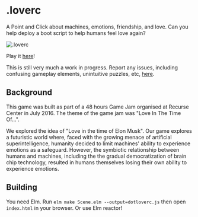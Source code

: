.loverc
=======
A Point and Click about machines, emotions, friendship, and love. Can you help deploy a boot script to help humans feel love again?

![.loverc](img/menu/loverc.jpg)

Play it [here](https://jjst.github.io/dotloverc/)!

This is still very much a work in progress. Report any issues, including confusing gameplay elements, unintuitive
puzzles, etc, [here](https://github.com/jjst/dotloverc/issues).

Background
----------

This game was built as part of a 48 hours Game Jam organised at Recurse Center in July 2016. The theme of the game jam was "Love In The Time Of...".

We explored the idea of "Love in the time of Elon Musk". Our game explores a futuristic world where, faced with the growing menace of artificial superintelligence, humanity decided to limit machines' ability to experience emotions as a safeguard. However, the symbiotic relationship between humans and machines, including the the gradual democratization of brain chip technology, resulted in humans themselves losing their own ability to experience emotions.

Building
--------

You need Elm.
Run `elm make Scene.elm --output=dotloverc.js` then open `index.html` in your browser.
Or use Elm reactor!

